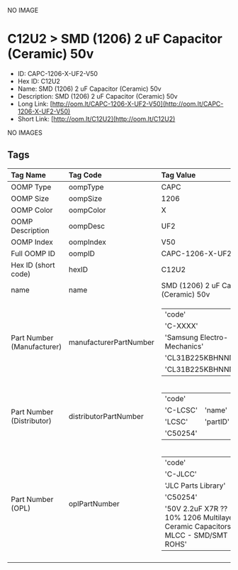 


  
NO IMAGE  
# C12U2 > SMD (1206) 2 uF Capacitor (Ceramic) 50v

- ID: CAPC-1206-X-UF2-V50
- Hex ID: C12U2
- Name: SMD (1206) 2 uF Capacitor (Ceramic) 50v
- Description: SMD (1206) 2 uF Capacitor (Ceramic) 50v
- Long Link: [http://oom.lt/CAPC-1206-X-UF2-V50](http://oom.lt/CAPC-1206-X-UF2-V50)
- Short Link: [http://oom.lt/C12U2](http://oom.lt/C12U2)
  
NO IMAGES  
## Tags
  

|Tag Name|Tag Code|Tag Value|
| :--- | :--- | :--- |
|OOMP Type|oompType|CAPC|
|OOMP Size|oompSize|1206|
|OOMP Color|oompColor|X|
|OOMP Description|oompDesc|UF2|
|OOMP Index|oompIndex|V50|
|Full OOMP ID|oompID|CAPC-1206-X-UF2-V50|
|Hex ID (short code)|hexID|C12U2|
|name|name|SMD (1206) 2 uF Capacitor (Ceramic) 50v|
|Part Number (Manufacturer)|manufacturerPartNumber|<table><tr><td>'code'</td></tr><tr><td> 'C-XXXX'</td><td> 'name'</td></tr><tr><td> 'Samsung Electro-Mechanics'</td><td> 'partID'</td></tr><tr><td> 'CL31B225KBHNNNE'</td><td> 'partName'</td></tr><tr><td> 'CL31B225KBHNNNE'</td></tr></table>|
|Part Number (Distributor)|distributorPartNumber|<table><tr><td>'code'</td></tr><tr><td> 'C-LCSC'</td><td> 'name'</td></tr><tr><td> 'LCSC'</td><td> 'partID'</td></tr><tr><td> 'C50254'</td></tr></table>|
|Part Number (OPL)|oplPartNumber|<table><tr><td>'code'</td></tr><tr><td> 'C-JLCC'</td><td> 'name'</td></tr><tr><td> 'JLC Parts Library'</td><td> 'partID'</td></tr><tr><td> 'C50254'</td><td> 'partName'</td></tr><tr><td> '50V 2.2uF X7R ??10% 1206  Multilayer Ceramic Capacitors MLCC - SMD/SMT ROHS'</td></tr></table>|
||||
